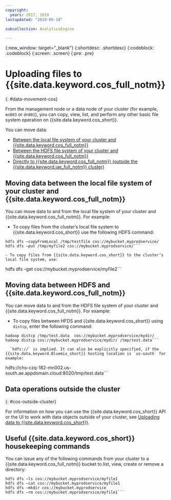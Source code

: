 ```yaml
---
copyright:
  years: 2017, 2019
lastupdated: "2019-06-18"

subcollection: AnalyticsEngine

---
```


<!-- Attribute definitions -->
{:new_window: target="_blank"}
{:shortdesc: .shortdesc}
{:codeblock: .codeblock}
{:screen: .screen}
{:pre: .pre}

# Uploading files to {{site.data.keyword.cos_full_notm}}
{: #data-movement-cos}

From the management node or a data node of your cluster (for example, `mn003` or `dn001`), you can copy, view, list, and perform any other basic file system operation on {{site.data.keyword.cos_short}}.

You can move data:

-	[Between the local file system of your cluster and {{site.data.keyword.cos_full_notm}}](#moving-data-between-the-local-file-system-of-your-cluster-and-ibm-cloud-object-storage)
-	[Between the HDFS file system of your cluster and {{site.data.keyword.cos_full_notm}}](#moving-data-between-hdfs-and-ibm-cloud-object-storage)
-	[Directly to {{site.data.keyword.cos_full_notm}} (outside the {{site.data.keyword.iae_full_notm}} cluster)](#cos-outside-cluster)

## Moving data between the local file system of your cluster and  {{site.data.keyword.cos_full_notm}}

You can move data to and from the local file system of your cluster and {{site.data.keyword.cos_full_notm}}. For example:

- To copy files from the cluster’s local file system to {{site.data.keyword.cos_short}} use the following HDFS command:
```
hdfs dfs –copyFromLocal /tmp/testfile cos://mybucket.myprodservice/
hdfs dfs –put /tmp/myfile2 cos://mybucket.myprodservice/```

- To copy files from {{site.data.keyword.cos_short}} to the cluster’s local file system, use:
```
hdfs dfs –get cos://mybucket.myprodservice/myfile2```

## Moving data between HDFS and {{site.data.keyword.cos_full_notm}}

You can move data to and from the HDFS file system of your cluster and {{site.data.keyword.cos_full_notm}}. For example:

- To copy files between HFDS and {{site.data.keyword.cos_short}} using `distcp`, enter the following command:
```
hadoop distcp /tmp/test.data  cos://mybucket.myprodservice/mydir/
hadoop distcp cos://mybucket.myprodservice/mydir/ /tmp/test.data```

  `hdfs://` is implied. It can also be explicitly specified, if the {{site.data.keyword.Bluemix_short}} hosting location is `us-south` for example:
```
hdfs://chs-czq-182-mn002.us-south.ae.appdomain.cloud:8020/tmp/test.data```

## Data operations outside the cluster
{: #cos-outside-cluster}

For information on how you can use the {{site.data.keyword.cos_short}} API or the UI to work with data objects outside of your cluster, see [Uploading data to  {{site.data.keyword.cos_short}}](/docs/services/cloud-object-storage?topic=cloud-object-storage-upload).

## Useful {{site.data.keyword.cos_short}} housekeeping commands

You can issue any of the following commands from your cluster to a {{site.data.keyword.cos_full_notm}} bucket to list, view, create or remove a directory:
```
hdfs dfs –ls cos://mybucket.myprodservice/myfile1
hdfs dfs –cat cos://mybucket.myprodservice/myfile1
hdfs dfs –mkdir cos://mybucket.myprodservice
hdfs dfs –rm cos://mybucket.myprodservice/myfile1```
